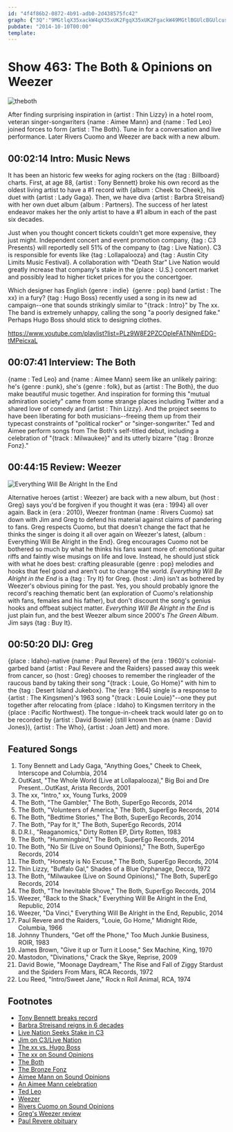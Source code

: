 ```yaml
---
id: "4f4f86b2-0872-4b91-adb0-2d438575fc42"
graph: {"3Q":"9MGtlqX35xackW4qX35xUK2FgqX35xUK2FgackW49MGtlBGUlcBGUlcusMmtBMx60RPfYVBMx60lv4hIBMx60qNBnLTiA3plNWvW9MGtlTiA3pBJEG6lNWvWBMDNllNWvW","CT":"BLsPGnTAV91jW6inTAV9fDGCqzZIiA1jW6ifDGCq1Gf1f1jW6i","21R":"2IBlY9MGtl2IBlYjBkfl2IBlYiM3agBHm1Gdhnxe9MGtliM3agdhnxeiM3ag97qipiM3ag97qipX6cfd","2BW":"m6x0CpuqiJm6x0Cx12LmMvv0bpuqiJBHm1GpuqiJBHm1GMvv0bMvv0buUFuVGgdMIMvv0b84KAdMvv0b982T6OuUsgOuUsgrX5bv84KAdbsnLU"}
pubdate: "2014-10-10T00:00"
template: 
---
```






# Show 463: The Both & Opinions on Weezer

![theboth](https://static.soundopinions.org/images/2014/theboth_web.jpg)

After finding surprising inspiration in {artist : Thin Lizzy} in a hotel room, veteran singer-songwriters {name : Aimee Mann} and {name : Ted Leo} joined forces to form {artist : The Both}. Tune in for a conversation and live performance. Later Rivers Cuomo and Weezer are back with a new album.



## 00:02:14 Intro: Music News

It has been an historic few weeks for aging rockers on the {tag : Billboard} charts. First, at age 88, {artist : Tony Bennett} broke his own record as the oldest living artist to have a #1  record with {album : Cheek to Cheek}, his duet with {artist : Lady Gaga}. Then, we have diva {artist : Barbra Streisand} with her own duet album {album : Partners}. The success of her latest endeavor makes her the only artist to have a #1 album in each of the past six decades.

Just when you thought concert tickets couldn't get more expensive, they just might. Independent concert and event promotion company, {tag : C3 Presents} will reportedly sell 51% of the company to {tag : Live Nation}. C3 is responsible for events like {tag : Lollapalooza} and {tag : Austin City Limits Music Festival}. A collaboration with "Death Star" Live Nation would greatly increase that company's stake in the {place : U.S.} concert market and possibly lead to higher ticket prices for you the concertgoer.

Which designer has English {genre : indie}  {genre : pop} band {artist : The xx} in a fury? {tag : Hugo Boss} recently used a song in its new ad campaign--one that sounds strikingly similar to "{track : Intro}" by The xx. The band is extremely unhappy, calling the song "a poorly designed fake." Perhaps Hugo Boss should stick to designing clothes.

https://www.youtube.com/playlist?list=PLz9W8F2PZCOpleFATNNmEDG-tMPeicxaL



## 00:07:41 Interview: The Both

{name : Ted Leo} and {name : Aimee Mann} seem like an unlikely pairing: he's {genre : punk}, she's {genre : folk}, but as {artist : The Both}, the duo make beautiful music together. And inspiration for forming this "mutual admiration society" came from some strange places including Twitter and a shared love of comedy and {artist : Thin Lizzy}. And the project seems to have been liberating for both musicians--freeing them up from their typecast constraints of "political rocker" or "singer-songwriter." Ted and Aimee perform songs from The Both's self-titled debut, including a celebration of "{track : Milwaukee}" and its utterly bizarre "{tag : Bronze Fonz}."



## 00:44:15 Review: Weezer

![Everything Will Be Alright In the End](https://static.soundopinions.org/assets/463/21R0.jpg)

Alternative heroes {artist : Weezer} are back with a new album, but {host : Greg} says you'd be forgiven if you thought it was {era : 1994} all over again. Back in {era : 2010}, Weezer frontman {name : Rivers Cuomo} sat down with Jim and Greg to defend his material against claims of pandering to fans. Greg respects Cuomo, but that doesn't change the fact that he thinks the singer is doing it all over again on Weezer's latest, {album : Everything Will Be Alright in the End}. Greg encourages Cuomo not be bothered so much by what he thinks his fans want more of: emotional guitar riffs and faintly wise musings on life and love. Instead, he should just stick with what he does best: crafting pleasurable {genre : pop} melodies and hooks that feel good and aren't out to change the world.  *Everything Will Be Alright in the End* is a {tag : Try It} for Greg. {host : Jim} isn't as bothered by Weezer's obvious pining for the past. Yes, you should probably ignore the record's reaching thematic bent (an exploration of Cuomo's relationship with fans, females and his father), but don't discount the song's genius hooks and offbeat subject matter. *Everything Will Be Alright in the End* is just plain fun, and the best Weezer album since 2000's *The Green Album*.  Jim says {tag : Buy It}.



## 00:50:20 DIJ: Greg

{place : Idaho}-native {name : Paul Revere} of the {era : 1960}'s colonial-garbed band {artist : Paul Revere and the Raiders} passed away this week from cancer, so {host : Greg} chooses to remember the ringleader of the raucous band by taking their song "{track : Louie, Go Home}" with him to the {tag : Desert Island Jukebox}. The {era : 1964} single is a response to {artist : The Kingsmen}'s 1963 song "{track : Louie Louie}"--one they put together after relocating from {place : Idaho} to Kingsmen territory in the {place : Pacific Northwest}. The tongue-in-cheek track would later go on to be recorded by {artist : David Bowie} (still known then as {name : David Jones}), {artist : The Who}, {artist : Joan Jett} and more.



## Featured Songs

1. Tony Bennett and Lady Gaga, "Anything Goes," Cheek to Cheek, Interscope and Columbia, 2014
2. OutKast, "The Whole World (Live at Lollapalooza)," Big Boi and Dre Present…OutKast, Arista Records, 2001
3. The xx, "Intro," xx, Young Turks, 2009
4. The Both, "The Gambler," The Both, SuperEgo Records, 2014
5. The Both, "Volunteers of America," The Both, SuperEgo Records, 2014
6. The Both, "Bedtime Stories," The Both, SuperEgo Records, 2014
7. The Both, "Pay for It," The Both, SuperEgo Records, 2014
8. D.R.I., "Reaganomics," Dirty Rotten EP, Dirty Rotten, 1983
9. The Both, "Hummingbird," The Both, SuperEgo Records, 2014
10. The Both, "No Sir (Live on Sound Opinions)," The Both, SuperEgo Records, 2014
11. The Both, "Honesty is No Excuse," The Both, SuperEgo Records, 2014
12. Thin Lizzy, "Buffalo Gal," Shades of a Blue Orphanage, Decca, 1972
13. The Both, "Milwaukee (Live on Sound Opinions)," The Both, SuperEgo Records, 2014
14. The Both, "The Inevitable Shove," The Both, SuperEgo Records, 2014
15. Weezer, "Back to the Shack," Everything Will Be Alright in the End, Republic, 2014
16. Weezer, "Da Vinci," Everything Will Be Alright in the End, Republic, 2014
17. Paul Revere and the Raiders, "Louie, Go Home," Midnight Ride, Columbia, 1966
18. Johnny Thunders, "Get off the Phone," Too Much Junkie Business, ROIR, 1983
19. James Brown, "Give it up or Turn it Loose," Sex Machine, King, 1970
20. Mastodon, "Divinations," Crack the Skye, Reprise, 2009
21. David Bowie, "Moonage Daydream," The Rise and Fall of Ziggy Stardust and the Spiders From Mars, RCA Records, 1972
22. Lou Reed, "Intro/Sweet Jane," Rock n Roll Animal, RCA, 1974



## Footnotes

- [Tony Bennett breaks record](http://www.reuters.com/article/2014/10/01/us-music-tonybennett-charts-idUSKCN0HQ53320141001)
- [Barbra Streisand reigns in 6 decades](http://www.billboard.com/articles/columns/chart-beat/6259282/barbra-streisand-no-1-partners)
- [Live Nation Seeks Stake in C3](http://www.nytimes.com/2014/10/07/business/media/live-nation-in-talks-to-buy-stake-in-c3-presents.html?_r=0)
- [Jim on C3/Live Nation](http://www.wbez.org/blogs/jim-derogatis/2014-10/death-star-buy-walmart-lake-110907)
- [The xx vs. Hugo Boss](http://www.vulture.com/2014/10/did-hugo-boss-plagiarise-the-xx.html)
- [The xx on Sound Opinions](http://www.soundopinions.org/show/233)
- [The Both](www.aimeemann.com)
- [The Bronze Fonz](http://www.jsonline.com/news/milwaukee/happy-5th-birthday-to-the-bronze-fonz-b9977351z1-220057411.html)
- [Aimee Mann on Sound Opinions](http://www.soundopinions.org/show/372)
- [An Aimee Mann celebration](http://soundopinions.tumblr.com/post/40178972165/top-aimee-mann-moments-in-our-opinion)
- [Ted Leo](www.tedleo.com)
- [Weezer](http://www.weezer.com/)
- [Rivers Cuomo on Sound Opinions](http://www.soundopinions.org/show/221)
- [Greg's Weezer review](http://www.chicagotribune.com/entertainment/music/kot/ct-weezer-album-review-20141006-column.html)
- [Paul Revere obituary](http://www.washingtonpost.com/entertainment/music/paul-revere-frontman-for-hitmaking-1960s-rock-band-the-raiders-dies-at-76/2014/10/06/3a5a0b22-4d6f-11e4-8c24-487e92bc997b_story.html)